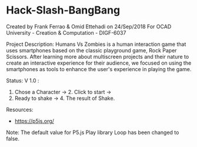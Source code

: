 # Hack-Slash-BangBang

Created by Frank Ferrao & Omid Ettehadi on 24/Sep/2018
For OCAD University - Creation & Computation - DIGF-6037

Project Description:
Humans Vs Zombies is a human interaction game that uses smartphones
based on the classic playground game, Rock Paper Scissors.
After learning more about multiscreen projects and their nature to 
create an interactive experience for their audience, we  focused 
on using the smartphones as tools to enhance the user's experience
in playing the game.

Status:
V 1.0 : 
1. Chose a Character -> 2. Click to start ->
3. Ready to shake -> 4. The result of Shake.

Resources:
- https://p5js.org/

Note:
The default value for P5.js Play library Loop has been changed to false.